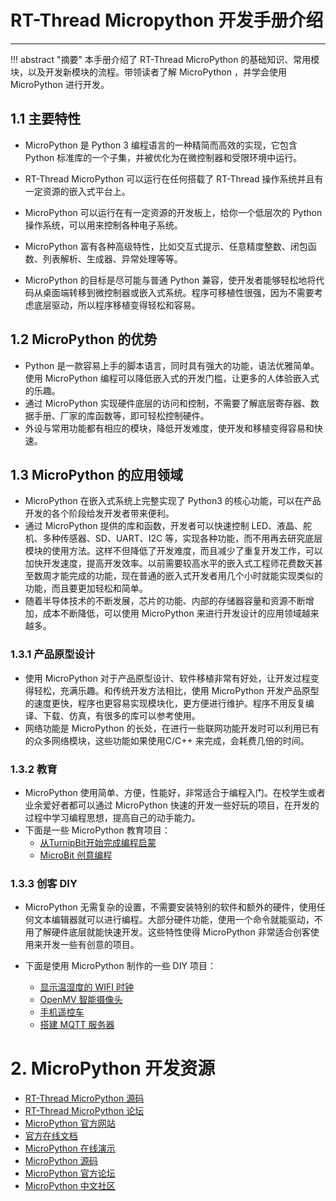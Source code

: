 # RT-Thread Micropython 开发手册介绍

----------

!!! abstract "摘要"
     本手册介绍了 RT-Thread MicroPython 的基础知识、常用模块，以及开发新模块的流程。带领读者了解 MicroPython ，并学会使用 MicroPython 进行开发。
     
## 1.1 主要特性

- MicroPython 是 Python 3 编程语言的一种精简而高效的实现，它包含 Python 标准库的一个子集，并被优化为在微控制器和受限环境中运行。

- RT-Thread MicroPython 可以运行在任何搭载了 RT-Thread 操作系统并且有一定资源的嵌入式平台上。

- MicroPython 可以运行在有一定资源的开发板上，给你一个低层次的 Python 操作系统，可以用来控制各种电子系统。

- MicroPython 富有各种高级特性，比如交互式提示、任意精度整数、闭包函数、列表解析、生成器、异常处理等等。

- MicroPython 的目标是尽可能与普通 Python 兼容，使开发者能够轻松地将代码从桌面端转移到微控制器或嵌入式系统。程序可移植性很强，因为不需要考虑底层驱动，所以程序移植变得轻松和容易。

## 1.2 MicroPython 的优势

- Python 是一款容易上手的脚本语言，同时具有强大的功能，语法优雅简单。使用 MicroPython 编程可以降低嵌入式的开发门槛，让更多的人体验嵌入式的乐趣。
- 通过 MicroPython 实现硬件底层的访问和控制，不需要了解底层寄存器、数据手册、厂家的库函数等，即可轻松控制硬件。
- 外设与常用功能都有相应的模块，降低开发难度，使开发和移植变得容易和快速。

## 1.3 MicroPython 的应用领域

- MicroPython 在嵌入式系统上完整实现了 Python3 的核心功能，可以在产品开发的各个阶段给发开发者带来便利。
- 通过  MicroPython  提供的库和函数，开发者可以快速控制 LED、液晶、舵机、多种传感器、SD、UART、I2C 等，实现各种功能，而不用再去研究底层模块的使用方法。这样不但降低了开发难度，而且减少了重复开发工作，可以加快开发速度，提高开发效率。以前需要较高水平的嵌入式工程师花费数天甚至数周才能完成的功能，现在普通的嵌入式开发者用几个小时就能实现类似的功能，而且要更加轻松和简单。
- 随着半导体技术的不断发展，芯片的功能、内部的存储器容量和资源不断增加，成本不断降低，可以使用 MicroPython 来进行开发设计的应用领域越来越多。

### 1.3.1 产品原型设计

- 使用 MicroPython  对于产品原型设计、软件移植非常有好处，让开发过程变得轻松，充满乐趣。和传统开发方法相比，使用 MicroPython 开发产品原型的速度更快，程序也更容易实现模块化，更方便进行维护。程序不用反复编译、下载、仿真，有很多的库可以参考使用。
- 网络功能是 MicroPython  的长处，在进行一些联网功能开发时可以利用已有的众多网络模块，这些功能如果使用C/C++ 来完成，会耗费几倍的时间。

### 1.3.2 教育

- MicroPython  使用简单、方便，性能好，非常适合于编程入门。在校学生或者业余爱好者都可以通过 MicroPython 快速的开发一些好玩的项目，在开发的过程中学习编程思想，提高自己的动手能力。
- 下面是一些 MicroPython  教育项目：
    - [从TurnipBit开始完成编程启蒙](https://www.cnblogs.com/xxosu/p/7206414.html)
    - [MicroBit 创意编程](http://microbit.org/)

### 1.3.3 创客 DIY

- MicroPython 无需复杂的设置，不需要安装特别的软件和额外的硬件，使用任何文本编辑器就可以进行编程。大部分硬件功能，使用一个命令就能驱动，不用了解硬件底层就能快速开发。这些特性使得 MicroPython 非常适合创客使用来开发一些有创意的项目。

- 下面是使用 MicroPython 制作的一些 DIY 项目：
    - [显示温湿度的 WIFI 时钟](https://www.bilibili.com/video/av15929152?from=search&seid=16285206333541196172)
    - [OpenMV 智能摄像头](https://www.bilibili.com/video/av16418889?from=search&seid=16285206333541196172)
    - [手机遥控车](https://www.bilibili.com/video/av15008143?from=search&seid=16285206333541196172)
    - [搭建 MQTT 服务器](http://www.360doc.com/content/17/1218/22/8473307_714341237.shtml)

# 2. MicroPython 开发资源

- [RT-Thread MicroPython 源码](https://github.com/RT-Thread-packages/micropython)
- [RT-Thread MicroPython 论坛](https://www.rt-thread.org/qa/forum.php)
- [MicroPython 官方网站](https://micropython.org/)
- [官方在线文档](http://docs.micropython.org/en/latest/pyboard/)
- [MicroPython 在线演示](https://micropython.org/unicorn)
- [MicroPython 源码](https://github.com/micropython/micropython)
- [MicroPython 官方论坛](http://forum.micropython.org/)
- [MicroPython 中文社区](http://www.micropython.org.cn/)

